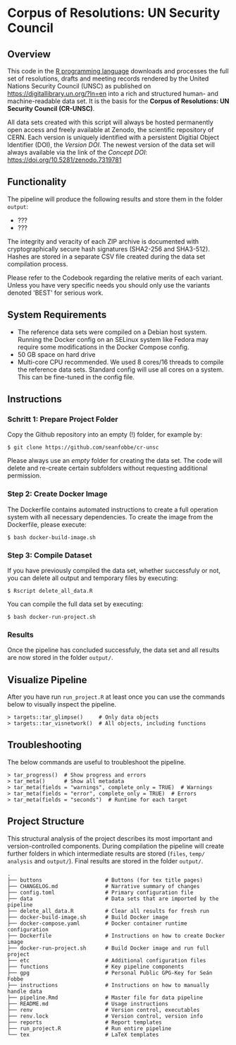# Corpus of Resolutions: UN Security Council




## Overview

This code in the [R programming language](https://en.wikipedia.org/wiki/R_(programming_language)) downloads and processes the full set of resolutions, drafts and meeting records rendered by the United Nations Security Council (UNSC) as published on <https://digitallibrary.un.org/?ln=en> into a rich and structured human- and machine-readable data set. It is the basis for the **Corpus of Resolutions: UN Security Council (CR-UNSC)**.

All data sets created with this script will always be hosted permanently open access and freely available at Zenodo, the scientific repository of CERN. Each version is uniquely identified with a persistent Digitial Object Identifier (DOI), the *Version DOI*. The newest version of the data set will always available via the link of the *Concept DOI*: https://doi.org/10.5281/zenodo.7319781




## Functionality
 
The pipeline will produce the following results and store them in the folder `output`:

- ???
- ???

 The integrity and veracity of each ZIP archive is documented with cryptographically secure hash signatures (SHA2-256 and SHA3-512). Hashes are stored in a separate CSV file created during the data set compilation process.
 
Please refer to the Codebook regarding the relative merits of each variant. Unless you have very specific needs you should only use the variants denoted 'BEST' for serious work.
 




## System Requirements

- The reference data sets were compiled on a Debian host system. Running the Docker config on an SELinux system like Fedora may require some modifications in the Docker Compose config.
- 50 GB space on hard drive
- Multi-core CPU recommended. We used 8 cores/16 threads to compile the reference data sets. Standard config will use all cores on a system. This can be fine-tuned in the config file.


## Instructions


### Schritt 1: Prepare Project Folder


Copy the Github repository into an empty (!) folder, for example by:

```
$ git clone https://github.com/seanfobbe/cr-unsc
```

Please always use an *empty* folder for creating the data set. The code will delete and re-create certain subfolders without requesting additional permission.



### Step 2: Create Docker Image

The Dockerfile contains automated instructions to create a full operation system with all necessary dependencies. To create the image from the Dockerfile, please execute: 

```
$ bash docker-build-image.sh
```


### Step 3: Compile Dataset

If you have previously compiled the data set, whether successfuly or not, you can delete all output and temporary files by executing:

```
$ Rscript delete_all_data.R
```

You can compile the full data set by executing:


```
$ bash docker-run-project.sh
```




### Results

Once the pipeline has concluded successfuly, the data set and all results are now stored in the folder `output/`.




## Visualize Pipeline

After you have run `run_project.R` at least once you can use the commands below to visually inspect the pipeline.

```
> targets::tar_glimpse()     # Only data objects
> targets::tar_visnetwork()  # All objects, including functions
```





## Troubleshooting

The below commands are useful to troubleshoot the pipeline.

```
> tar_progress()  # Show progress and errors
> tar_meta()      # Show all metadata
> tar_meta(fields = "warnings", complete_only = TRUE)  # Warnings
> tar_meta(fields = "error", complete_only = TRUE)  # Errors
> tar_meta(fields = "seconds")  # Runtime for each target
```



## Project Structure

This structural analysis of the project describes its most important and version-controlled components. During compilation the pipeline will create further folders in which intermediate results are stored (`files`, `temp/` `analysis` and `output/`). Final results are stored in the folder `output/`.

 
``` 
.
├── buttons                    # Buttons (for tex title pages)
├── CHANGELOG.md               # Narrative summary of changes
├── config.toml                # Primary configuration file
├── data                       # Data sets that are imported by the pipeline
├── delete_all_data.R          # Clear all results for fresh run
├── docker-build-image.sh      # Build Docker image
├── docker-compose.yaml        # Docker container runtime configuration
├── Dockerfile                 # Instructions on how to create Docker image
├── docker-run-project.sh      # Build Docker image and run full project
├── etc                        # Additional configuration files
├── functions                  # Key pipeline components
├── gpg                        # Personal Public GPG-Key for Seán Fobbe
├── instructions               # Instructions on how to manually handle data
├── pipeline.Rmd               # Master file for data pipeline
├── README.md                  # Usage instructions
├── renv                       # Version control, executables
├── renv.lock                  # Version control, version info
├── reports                    # Report templates
├── run_project.R              # Run entire pipeline
└── tex                        # LaTeX templates


``` 

